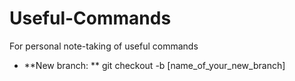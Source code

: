 # Useful-Commands
For personal note-taking of useful commands


- **New branch: ** git checkout -b [name_of_your_new_branch]
